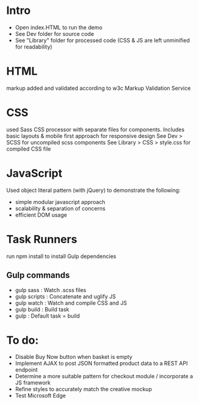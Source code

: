 # Intro
- Open index.HTML to run the demo
- See Dev folder for source code 
- See "Library" folder for processed code (CSS & JS are left unminified for readability)

# HTML 
markup added and validated according to w3c Markup Validation Service

# CSS
used Sass CSS processor with separate files for components. 
Includes basic layouts & mobile first approach for responsive design
See Dev > SCSS for uncompiled scss components
See Library > CSS > style.css for compiled CSS file


# JavaScript 
Used object literal pattern (with jQuery) to demonstrate the following:
- simple modular javascript approach
- scalability & separation of concerns 
- efficient DOM usage


# Task Runners 

run npm install to install Gulp dependencies

## Gulp commands

- gulp sass     :     Watch .scss files
- gulp scripts  :     Concatenate and uglify JS
- gulp watch    :     Watch and compile CSS and JS
- gulp build    :     Build task 
- gulp          :     Default task = build


# To do:
- Disable Buy Now button when basket is empty
- Implement AJAX to post JSON formatted product data to a REST API endpoint
- Determine a more suitable pattern for checkout module / incorporate a JS framework
- Refine styles to accurately match the creative mockup
- Test Microsoft Edge
